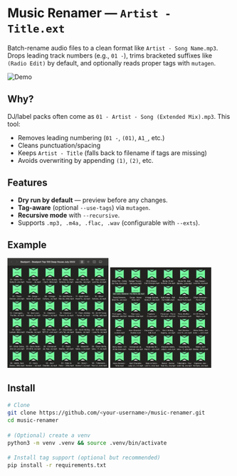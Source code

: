 # Music Renamer — `Artist - Title.ext`

Batch-rename audio files to a clean format like `Artist - Song Name.mp3`.  
Drops leading track numbers (e.g., `01 -`), trims bracketed suffixes like `(Radio Edit)` by default, and optionally reads proper tags with `mutagen`.

![Demo](docs/demo.png) <!-- optional: add later or remove this line -->

## Why?
DJ/label packs often come as `01 - Artist - Song (Extended Mix).mp3`. This tool:
- Removes leading numbering (`01 -`, `(01)`, `A1_`, etc.)
- Cleans punctuation/spacing
- Keeps `Artist - Title` (falls back to filename if tags are missing)
- Avoids overwriting by appending `(1)`, `(2)`, etc.

## Features
- **Dry run by default** — preview before any changes.
- **Tag-aware** (optional `--use-tags`) via `mutagen`.
- **Recursive mode** with `--recursive`.
- Supports `.mp3, .m4a, .flac, .wav` (configurable with `--exts`).

## Example

<p float="left">
  <img src="Musicrenamer_Before.png" width="45%" />
  <img src="Musicrenamer_After.png" width="45%" />
</p>

## Install

```bash
# Clone
git clone https://github.com/<your-username>/music-renamer.git
cd music-renamer

# (Optional) create a venv
python3 -m venv .venv && source .venv/bin/activate

# Install tag support (optional but recommended)
pip install -r requirements.txt
